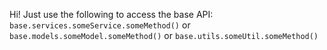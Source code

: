Hi!
Just use the following to access the base API:
`base.services.someService.someMethod()`
or
`base.models.someModel.someMethod()`
or
`base.utils.someUtil.someMethod()`